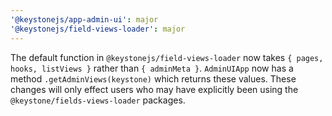 ```yaml
---
'@keystonejs/app-admin-ui': major
'@keystonejs/field-views-loader': major
---
```


The default function in `@keystonejs/field-views-loader` now takes `{ pages, hooks, listViews }` rather than `{ adminMeta }`.
`AdminUIApp` now has a method `.getAdminViews(keystone)` which returns these values.
These changes will only effect users who may have explicitly been using the `@keystone/fields-views-loader` packages.

